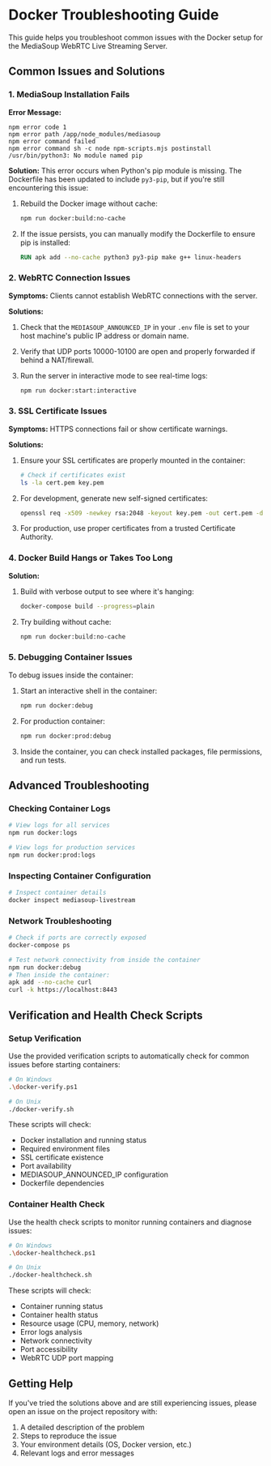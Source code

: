 # Docker Troubleshooting Guide

This guide helps you troubleshoot common issues with the Docker setup for the MediaSoup WebRTC Live Streaming Server.

## Common Issues and Solutions

### 1. MediaSoup Installation Fails

**Error Message:**
```
npm error code 1
npm error path /app/node_modules/mediasoup
npm error command failed
npm error command sh -c node npm-scripts.mjs postinstall
/usr/bin/python3: No module named pip
```

**Solution:**
This error occurs when Python's pip module is missing. The Dockerfile has been updated to include `py3-pip`, but if you're still encountering this issue:

1. Rebuild the Docker image without cache:
   ```bash
   npm run docker:build:no-cache
   ```

2. If the issue persists, you can manually modify the Dockerfile to ensure pip is installed:
   ```dockerfile
   RUN apk add --no-cache python3 py3-pip make g++ linux-headers
   ```

### 2. WebRTC Connection Issues

**Symptoms:** Clients cannot establish WebRTC connections with the server.

**Solutions:**

1. Check that the `MEDIASOUP_ANNOUNCED_IP` in your `.env` file is set to your host machine's public IP address or domain name.

2. Verify that UDP ports 10000-10100 are open and properly forwarded if behind a NAT/firewall.

3. Run the server in interactive mode to see real-time logs:
   ```bash
   npm run docker:start:interactive
   ```

### 3. SSL Certificate Issues

**Symptoms:** HTTPS connections fail or show certificate warnings.

**Solutions:**

1. Ensure your SSL certificates are properly mounted in the container:
   ```bash
   # Check if certificates exist
   ls -la cert.pem key.pem
   ```

2. For development, generate new self-signed certificates:
   ```bash
   openssl req -x509 -newkey rsa:2048 -keyout key.pem -out cert.pem -days 365 -nodes -subj "/CN=localhost"
   ```

3. For production, use proper certificates from a trusted Certificate Authority.

### 4. Docker Build Hangs or Takes Too Long

**Solution:**

1. Build with verbose output to see where it's hanging:
   ```bash
   docker-compose build --progress=plain
   ```

2. Try building without cache:
   ```bash
   npm run docker:build:no-cache
   ```

### 5. Debugging Container Issues

To debug issues inside the container:

1. Start an interactive shell in the container:
   ```bash
   npm run docker:debug
   ```

2. For production container:
   ```bash
   npm run docker:prod:debug
   ```

3. Inside the container, you can check installed packages, file permissions, and run tests.

## Advanced Troubleshooting

### Checking Container Logs

```bash
# View logs for all services
npm run docker:logs

# View logs for production services
npm run docker:prod:logs
```

### Inspecting Container Configuration

```bash
# Inspect container details
docker inspect mediasoup-livestream
```

### Network Troubleshooting

```bash
# Check if ports are correctly exposed
docker-compose ps

# Test network connectivity from inside the container
npm run docker:debug
# Then inside the container:
apk add --no-cache curl
curl -k https://localhost:8443
```

## Verification and Health Check Scripts

### Setup Verification

Use the provided verification scripts to automatically check for common issues before starting containers:

```bash
# On Windows
.\docker-verify.ps1

# On Unix
./docker-verify.sh
```

These scripts will check:
- Docker installation and running status
- Required environment files
- SSL certificate existence
- Port availability
- MEDIASOUP_ANNOUNCED_IP configuration
- Dockerfile dependencies

### Container Health Check

Use the health check scripts to monitor running containers and diagnose issues:

```bash
# On Windows
.\docker-healthcheck.ps1

# On Unix
./docker-healthcheck.sh
```

These scripts will check:
- Container running status
- Container health status
- Resource usage (CPU, memory, network)
- Error logs analysis
- Network connectivity
- Port accessibility
- WebRTC UDP port mapping

## Getting Help

If you've tried the solutions above and are still experiencing issues, please open an issue on the project repository with:

1. A detailed description of the problem
2. Steps to reproduce the issue
3. Your environment details (OS, Docker version, etc.)
4. Relevant logs and error messages